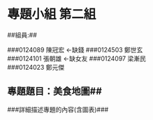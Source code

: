 #  專題小組 第二組
##組員:##

###0124089 陳冠宏  ←缺錢
###0124503 鄭世玄  
###0124101 張朝雄  ←缺女友
###0124097 梁漸民  
###0124023 鄭元傑　
## 專題題目：美食地圖##
###詳細描述專題的內容(含圖表)###
